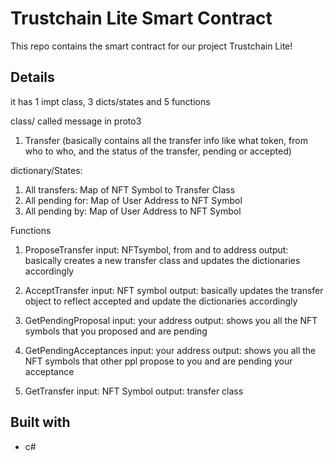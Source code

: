 # Trustchain Lite Smart Contract

This repo contains the smart contract for our project Trustchain Lite!

## Details

it has 1 impt class, 3 dicts/states and 5 functions

class/ called message in proto3
1. Transfer (basically contains all the transfer info like what token, from who to who, and the status of the transfer, pending or accepted)

dictionary/States:
1. All transfers: Map of NFT Symbol to Transfer Class
2. All pending for: Map of User Address to NFT Symbol
3. All pending by: Map of User Address to NFT Symbol

Functions
1. ProposeTransfer
input: NFTsymbol, from and to address
output:
basically creates a new transfer class and updates the dictionaries accordingly

2. AcceptTransfer
input: NFT symbol
output:
basically updates the transfer object to reflect accepted and update the dictionaries accordingly

3. GetPendingProposal
input: your address
output:
shows you all the NFT symbols that you proposed and are pending

4. GetPendingAcceptances
input: your address
output:
shows you all the NFT symbols that other ppl propose to you and are pending your acceptance

5. GetTransfer
input: NFT Symbol
output: transfer class

## Built with
- c#